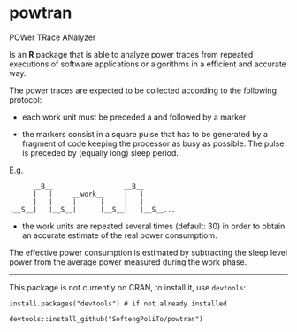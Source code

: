 # powtran
POWer TRace ANalyzer

Is an **R** package that is able to analyze power traces from repeated executions of software 
applications or algorithms in a efficient and accurate way.

The power traces are expected to be collected according to the following protocol:

- each work unit must be preceded a and followed by a marker

- the markers consist in a square pulse that has to be generated by a fragment of code keeping the processor as busy as possible. The pulse is preceded by (equally long) sleep period.

E.g.
```
      __B__                  __B__
      |   |     __work__     |   |
      |   |     |      |     |   |
.__S__|   |__S__|      |__S__|   |__S__...
```

- the work units are repeated several times (default: 30) in order to obtain an accurate estimate of the real power consumptiom.

The effective power consumption is estimated by subtracting the sleep level power from the average power measured during the work phase.

---

This package is not currently on CRAN, to install it, use `devtools`:

```
install.packages("devtools") # if not already installed

devtools::install_github("SoftengPoliTo/powtran")
```
